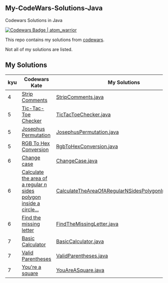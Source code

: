 ## My-CodeWars-Solutions-Java
Codewars Solutions in Java

[![Codewars Badge | atom_warrior](https://www.codewars.com/users/atom_warrior/badges/large)](https://www.codewars.com/users/atom_warrior)

This repo contains my solutions from [codewars](https://www.codewars.com/users/atom_warrior).

Not all of my solutions are listed.

## My Solutions
| kyu | Codewars Kate                                                                        | My Solutions                                                                                                                                  |
|-----|--------------------------------------------------------------------------------------|-----------------------------------------------------------------------------------------------------------------------------------------------|
| 4 | [Strip Comments](https://www.codewars.com/kata/51c8e37cee245da6b40000bd/java) | [StripComments.java](https://github.com/RomanIvanov-atom/My-CodeWars-Solutions-Java/blob/main/src/main/java/kata/kyu4/StripComments.java) |
| 5 | [Tic-Tac-Toe Checker](https://www.codewars.com/kata/525caa5c1bf619d28c000335/java) | [TicTacToeChecker.java](https://github.com/RomanIvanov-atom/My-CodeWars-Solutions-Java/blob/main/src/main/java/kata/kyu5/TicTacToeChecker.java) |
| 5 | [Josephus Permutation](https://www.codewars.com/kata/5550d638a99ddb113e0000a2/java) | [JosephusPermutation.java](https://github.com/RomanIvanov-atom/My-CodeWars-Solutions-Java/blob/main/src/main/java/kata/kyu5/JosephusPermutation.java) |
| 5 | [RGB To Hex Conversion](https://www.codewars.com/kata/513e08acc600c94f01000001/solutions/java) | [RgbToHexConversion.java](https://github.com/RomanIvanov-atom/My-CodeWars-Solutions-Java/blob/main/src/main/java/kata/kyu5/RgbToHexConversion.java) |
| 6 | [Change case](https://www.codewars.com/kata/591cac98a6007e87d900013a/java) | [ChangeCase.java](https://github.com/RomanIvanov-atom/My-CodeWars-Solutions-Java/blob/main/src/main/java/kata/kyu6/ChangeCase.java) |
| 6   | [Calculate the area of a regular n sides polygon inside a circle...](https://www.codewars.com/kata/5a58ca28e626c55ae000018a/java)| [CalculateTheAreaOfARegularNSidesPolygonInsideACircle](https://github.com/RomanIvanov-atom/My-CodeWars-Solutions-Java/blob/main/src/main/java/kata/kyu6/CalculateTheAreaOfARegularNSidesPolygonInsideACircle.java)                                                                                      |
| 6   | [Find the missing letter](https://www.codewars.com/kata/5839edaa6754d6fec10000a2/java)| [FindTheMissingLetter.java](https://github.com/RomanIvanov-atom/My-CodeWars-Solutions-Java/blob/main/src/main/java/kata/kyu6/FindTheMissingLetter.java)|
| 7   | [Basic Calculator](https://www.codewars.com/kata/5296455e4fe0cdf2e000059f/java) | [BasicCalculator.java](https://github.com/RomanIvanov-atom/My-CodeWars-Solutions-Java/blob/main/src/main/java/kata/kyu7/BasicCalculator.java) |
| 7   | [Valid Parentheses](https://www.codewars.com/kata/6411b91a5e71b915d237332d/java) | [ValidParentheses.java](https://github.com/RomanIvanov-atom/My-CodeWars-Solutions-Java/blob/main/src/main/java/kata/kyu7/ValidParentheses.java) |
| 7   | [You're a square](https://www.codewars.com/kata/54c27a33fb7da0db0100040e/java) | [YouAreASquare.java](https://github.com/RomanIvanov-atom/My-CodeWars-Solutions-Java/blob/main/src/main/java/kata/kyu7/YouAreASquare.java) |
